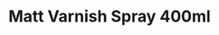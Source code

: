 ---
layout: product
title: "Matt Varnish Spray 400ml"
price: "1100" 
desc: "Lak u spreju – mat"
img_path: "/assets/img/AK1013.webp"
brand: "AK"
available: false
special_offer: false
new: false
soon: false
cat: "070000"
subcat: "070200"
subsubcat: "070205"
sifra: "AK1013"
popular: false
spec: false
---
